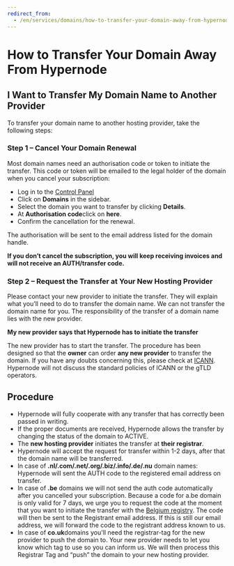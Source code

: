 ```yaml
---
redirect_from:
  - /en/services/domains/how-to-transfer-your-domain-away-from-hypernode/
---
```


<!-- source: https://support.hypernode.com/en/services/domains/how-to-transfer-your-domain-away-from-hypernode/ -->

# How to Transfer Your Domain Away From Hypernode

## **I Want to Transfer My Domain Name to Another Provider**

To transfer your domain name to another hosting provider, take the following steps:

### **Step 1 – Cancel Your Domain Renewal**

Most domain names need an authorisation code or token to initiate the transfer. This code or token will be emailed to the legal holder of the domain when you cancel your subscription:

- Log in to the [Control Panel](https://my.hypernode.com/)
- Click on **Domains** in the sidebar.
- Select the domain you want to transfer by clicking **Details**.
- At **Authorisation code**click on **here**.
- Confirm the cancellation for the renewal.

The authorisation will be sent to the email address listed for the domain handle.

**If you don’t cancel the subscription, you will keep receiving invoices and will not receive an AUTH/transfer code.**

### **Step 2 – Request the Transfer at Your New Hosting Provider**

Please contact your new provider to initiate the transfer. They will explain what you’ll need to do to transfer the domain name. We can not transfer the domain name for you. The responsibility of the transfer of a domain name lies with the new provider.

**My new provider says that Hypernode has to initiate the transfer**

The new provider has to start the transfer. The procedure has been designed so that the **owner** can order **any new provider** to transfer the domain. If you have any doubts concerning this, please check at [ICANN](http://www.icann.org/). Hypernode will not discuss the standard policies of ICANN or the gTLD operators.

## **Procedure**

- Hypernode will fully cooperate with any transfer that has correctly been passed in writing.
- If the proper documents are received, Hypernode allows the transfer by changing the status of the domain to ACTIVE.
- The **new hosting provider** initiates the transfer at **their registrar**.
- Hypernode will accept the request for transfer within 1-2 days, after that the domain name will be transferred.
- In case of **.nl/.com/.net/.org/.biz/.info/.de/.nu** domain names: Hypernode will sent the AUTH code to the registered email address on transfer.
- In case of **.be** domains we will not send the auth code automatically after you cancelled your subscription. Because a code for a.be domain is only valid for 7 days, we urge you to request the code at the moment that you want to initiate the transfer with the [Belgium registry](https://www.dnsbelgium.be/nl). The code will then be sent to the Registrant email address. If this is still our email address, we will forward the code to the registrant address known to us.
- In case of **co.uk**domains you'll need the registrar-tag for the new provider to push the domain to. Your new provider needs to let you know which tag to use so you can inform us. We will then process this Registrar Tag and “push” the domain to your new hosting provider.
